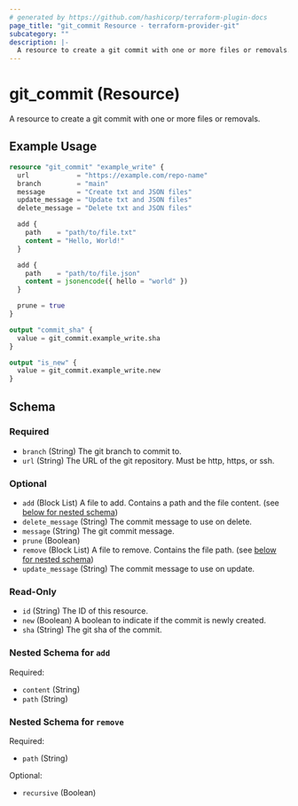 ```yaml
---
# generated by https://github.com/hashicorp/terraform-plugin-docs
page_title: "git_commit Resource - terraform-provider-git"
subcategory: ""
description: |-
  A resource to create a git commit with one or more files or removals.
---
```


# git_commit (Resource)

A resource to create a git commit with one or more files or removals.

## Example Usage

```terraform
resource "git_commit" "example_write" {
  url            = "https://example.com/repo-name"
  branch         = "main"
  message        = "Create txt and JSON files"
  update_message = "Update txt and JSON files"
  delete_message = "Delete txt and JSON files"

  add {
    path    = "path/to/file.txt"
    content = "Hello, World!"
  }

  add {
    path    = "path/to/file.json"
    content = jsonencode({ hello = "world" })
  }

  prune = true
}

output "commit_sha" {
  value = git_commit.example_write.sha
}

output "is_new" {
  value = git_commit.example_write.new
}
```

<!-- schema generated by tfplugindocs -->
## Schema

### Required

- `branch` (String) The git branch to commit to.
- `url` (String) The URL of the git repository. Must be http, https, or ssh.

### Optional

- `add` (Block List) A file to add. Contains a path and the file content. (see [below for nested schema](#nestedblock--add))
- `delete_message` (String) The commit message to use on delete.
- `message` (String) The git commit message.
- `prune` (Boolean)
- `remove` (Block List) A file to remove. Contains the file path. (see [below for nested schema](#nestedblock--remove))
- `update_message` (String) The commit message to use on update.

### Read-Only

- `id` (String) The ID of this resource.
- `new` (Boolean) A boolean to indicate if the commit is newly created.
- `sha` (String) The git sha of the commit.

<a id="nestedblock--add"></a>
### Nested Schema for `add`

Required:

- `content` (String)
- `path` (String)


<a id="nestedblock--remove"></a>
### Nested Schema for `remove`

Required:

- `path` (String)

Optional:

- `recursive` (Boolean)

